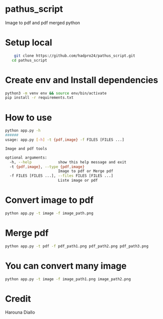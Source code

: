 # pathus_script
Image to pdf and pdf merged python

# Setup local
```sh
	git clone https://github.com/hadpro24/pathus_script.git
   cd pathus_script
```

# Create env and Install dependencies
```sh
python3 -m venv env && source env/bin/activate
pip install -r requirements.txt
```

# How to use
```sh
python app.py -h
######
usage: app.py [-h] -t {pdf,image} -f FILES [FILES ...]

Image and pdf tools

optional arguments:
  -h, --help            show this help message and exit
  -t {pdf,image}, --type {pdf,image}
                        Image to pdf or Merge pdf
  -f FILES [FILES ...], --files FILES [FILES ...]
                        Liste image or pdf

```

# Convert image to pdf
```sh
python app.py -t image -f image_path.png
```

# Merge pdf
```sh
python app.py -t pdf -f pdf_path1.png pdf_path2.png pdf_path3.png
```

# You can convert many image
```sh
python app.py -t image -f image_path1.png image_path2.png
```


# Credit
Harouna Diallo